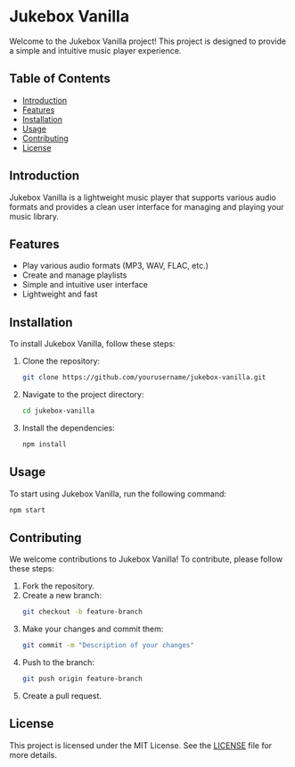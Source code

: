 # Jukebox Vanilla

Welcome to the Jukebox Vanilla project! This project is designed to provide a simple and intuitive music player experience.

## Table of Contents

- [Introduction](#introduction)
- [Features](#features)
- [Installation](#installation)
- [Usage](#usage)
- [Contributing](#contributing)
- [License](#license)

## Introduction

Jukebox Vanilla is a lightweight music player that supports various audio formats and provides a clean user interface for managing and playing your music library.

## Features

- Play various audio formats (MP3, WAV, FLAC, etc.)
- Create and manage playlists
- Simple and intuitive user interface
- Lightweight and fast

## Installation

To install Jukebox Vanilla, follow these steps:

1. Clone the repository:
    ```sh
    git clone https://github.com/yourusername/jukebox-vanilla.git
    ```
2. Navigate to the project directory:
    ```sh
    cd jukebox-vanilla
    ```
3. Install the dependencies:
    ```sh
    npm install
    ```

## Usage

To start using Jukebox Vanilla, run the following command:
```sh
npm start
```

## Contributing

We welcome contributions to Jukebox Vanilla! To contribute, please follow these steps:

1. Fork the repository.
2. Create a new branch:
    ```sh
    git checkout -b feature-branch
    ```
3. Make your changes and commit them:
    ```sh
    git commit -m "Description of your changes"
    ```
4. Push to the branch:
    ```sh
    git push origin feature-branch
    ```
5. Create a pull request.

## License

This project is licensed under the MIT License. See the [LICENSE](LICENSE) file for more details.